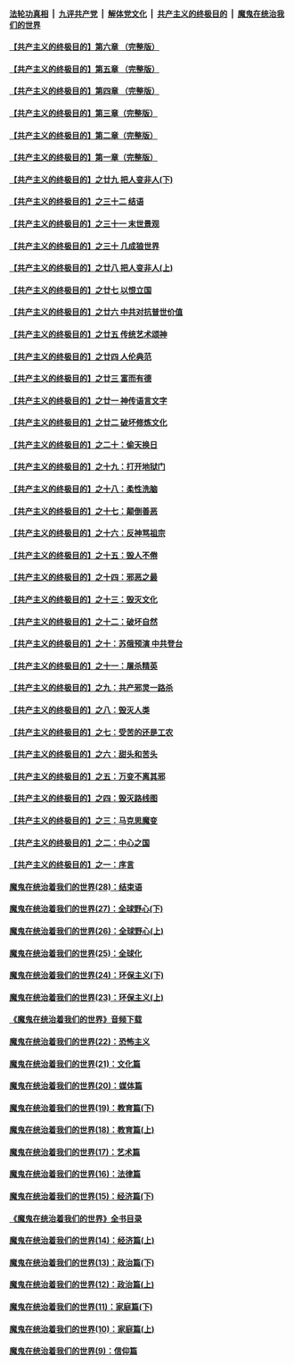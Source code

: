 

####  [法轮功真相](../../../../basic/blob/master/README.md?t=05172231) &nbsp;|&nbsp; [九评共产党](../../../../9ping.md/blob/master/README.md?t=05172231) &nbsp;|&nbsp; [解体党文化](../../../../jtdwh.md/blob/master/README.md?t=05172231)  &nbsp;|&nbsp; [共产主义的终极目的](../../../../gczydzjmd.md/blob/master/README.md?t=05172231) &nbsp;|&nbsp; [魔鬼在统治我们的世界](../../../../mgztzwmdsj.md/blob/master/README.md?t=05172231) 

#### [【共产主义的终极目的】第六章 （完整版）](../pages/nsc422/n11428913.md?t=05172231) 

#### [【共产主义的终极目的】第五章 （完整版）](../pages/nsc422/n11428912.md?t=05172231) 

#### [【共产主义的终极目的】第四章 （完整版）](../pages/nsc422/n11428907.md?t=05172231) 

#### [【共产主义的终极目的】第三章（完整版）](../pages/nsc422/n11428848.md?t=05172231) 

#### [【共产主义的终极目的】第二章（完整版）](../pages/nsc422/n11428831.md?t=05172231) 

#### [【共产主义的终极目的】第一章（完整版）](../pages/nsc422/n11417651.md?t=05172231) 

#### [【共产主义的终极目的】之廿九 把人变非人(下)](../pages/nsc422/n11344140.md?t=05172231) 

#### [【共产主义的终极目的】之三十二 结语](../pages/nsc422/n11360535.md?t=05172231) 

#### [【共产主义的终极目的】之三十一 末世景观](../pages/nsc422/n11351129.md?t=05172231) 

#### [【共产主义的终极目的】之三十 几成狼世界](../pages/nsc422/n11348280.md?t=05172231) 

#### [【共产主义的终极目的】之廿八 把人变非人(上)](../pages/nsc422/n11340492.md?t=05172231) 

#### [【共产主义的终极目的】之廿七 以恨立国](../pages/nsc422/n11336944.md?t=05172231) 

#### [【共产主义的终极目的】之廿六 中共对抗普世价值](../pages/nsc422/n11324785.md?t=05172231) 

#### [【共产主义的终极目的】之廿五 传统艺术颂神](../pages/nsc422/n11296396.md?t=05172231) 

#### [【共产主义的终极目的】之廿四 人伦典范](../pages/nsc422/n11296397.md?t=05172231) 

#### [【共产主义的终极目的】之廿三 富而有德](../pages/nsc422/n11283598.md?t=05172231) 

#### [【共产主义的终极目的】之廿一 神传语言文字](../pages/nsc422/n11263265.md?t=05172231) 

#### [【共产主义的终极目的】之廿二 破坏修炼文化](../pages/nsc422/n11245728.md?t=05172231) 

#### [【共产主义的终极目的】之二十：偷天换日](../pages/nsc422/n11238846.md?t=05172231) 

#### [【共产主义的终极目的】之十九：打开地狱门](../pages/nsc422/n11206376.md?t=05172231) 

#### [【共产主义的终极目的】之十八：柔性洗脑](../pages/nsc422/n11199994.md?t=05172231) 

#### [【共产主义的终极目的】之十七：颠倒善恶](../pages/nsc422/n11179782.md?t=05172231) 

#### [【共产主义的终极目的】之十六：反神骂祖宗](../pages/nsc422/n11166798.md?t=05172231) 

#### [【共产主义的终极目的】之十五：毁人不倦](../pages/nsc422/n11166792.md?t=05172231) 

#### [【共产主义的终极目的】之十四：邪恶之最](../pages/nsc422/n11150249.md?t=05172231) 

#### [【共产主义的终极目的】之十三：毁灭文化](../pages/nsc422/n11135227.md?t=05172231) 

#### [【共产主义的终极目的】之十二：破坏自然](../pages/nsc422/n11135214.md?t=05172231) 

#### [【共产主义的终极目的】之十：苏俄预演 中共登台](../pages/nsc422/n11118424.md?t=05172231) 

#### [【共产主义的终极目的】之十一：屠杀精英](../pages/nsc422/n11118442.md?t=05172231) 

#### [【共产主义的终极目的】之九：共产邪灵一路杀](../pages/nsc422/n11114139.md?t=05172231) 

#### [【共产主义的终极目的】之八：毁灭人类](../pages/nsc422/n11108503.md?t=05172231) 

#### [【共产主义的终极目的】之七：受苦的还是工农](../pages/nsc422/n11101809.md?t=05172231) 

#### [【共产主义的终极目的】之六：甜头和苦头](../pages/nsc422/n11096971.md?t=05172231) 

#### [【共产主义的终极目的】之五：万变不离其邪](../pages/nsc422/n11091285.md?t=05172231) 

#### [【共产主义的终极目的】之四：毁灭路线图](../pages/nsc422/n11086284.md?t=05172231) 

#### [【共产主义的终极目的】之三：马克思魔变](../pages/nsc422/n11061941.md?t=05172231) 

#### [【共产主义的终极目的】之二：中心之国](../pages/nsc422/n11047728.md?t=05172231) 

#### [【共产主义的终极目的】之一：序言](../pages/nsc422/n11086077.md?t=05172231) 

#### [魔鬼在统治着我们的世界(28)：结束语](../pages/nsc422/n10936246.md?t=05172231) 

#### [魔鬼在统治着我们的世界(27)：全球野心(下)](../pages/nsc422/n10928319.md?t=05172231) 

#### [魔鬼在统治着我们的世界(26)：全球野心(上)](../pages/nsc422/n10900318.md?t=05172231) 

#### [魔鬼在统治着我们的世界(25)：全球化](../pages/nsc422/n10788205.md?t=05172231) 

#### [魔鬼在统治着我们的世界(24)：环保主义(下)](../pages/nsc422/n10695307.md?t=05172231) 

#### [魔鬼在统治着我们的世界(23)：环保主义(上)](../pages/nsc422/n10688613.md?t=05172231) 

#### [《魔鬼在统治着我们的世界》音频下载](../pages/nsc422/n10635553.md?t=05172231) 

#### [魔鬼在统治着我们的世界(22)：恐怖主义](../pages/nsc422/n10614727.md?t=05172231) 

#### [魔鬼在统治着我们的世界(21)：文化篇](../pages/nsc422/n10597706.md?t=05172231) 

#### [魔鬼在统治着我们的世界(20)：媒体篇](../pages/nsc422/n10586579.md?t=05172231) 

#### [魔鬼在统治着我们的世界(19)：教育篇(下)](../pages/nsc422/n10564808.md?t=05172231) 

#### [魔鬼在统治着我们的世界(18)：教育篇(上)](../pages/nsc422/n10526970.md?t=05172231) 

#### [魔鬼在统治着我们的世界(17)：艺术篇](../pages/nsc422/n10499093.md?t=05172231) 

#### [魔鬼在统治着我们的世界(16)：法律篇](../pages/nsc422/n10485969.md?t=05172231) 

#### [魔鬼在统治着我们的世界(15)：经济篇(下)](../pages/nsc422/n10469975.md?t=05172231) 

#### [《魔鬼在统治着我们的世界》全书目录](../pages/nsc422/n10464261.md?t=05172231) 

#### [魔鬼在统治着我们的世界(14)：经济篇(上)](../pages/nsc422/n10457370.md?t=05172231) 

#### [魔鬼在统治着我们的世界(13)：政治篇(下)](../pages/nsc422/n10448270.md?t=05172231) 

#### [魔鬼在统治着我们的世界(12)：政治篇(上)](../pages/nsc422/n10444576.md?t=05172231) 

#### [魔鬼在统治着我们的世界(11)：家庭篇(下)](../pages/nsc422/n10440961.md?t=05172231) 

#### [魔鬼在统治着我们的世界(10)：家庭篇(上)](../pages/nsc422/n10435448.md?t=05172231) 

#### [魔鬼在统治着我们的世界(9)：信仰篇](../pages/nsc422/n10432159.md?t=05172231) 


